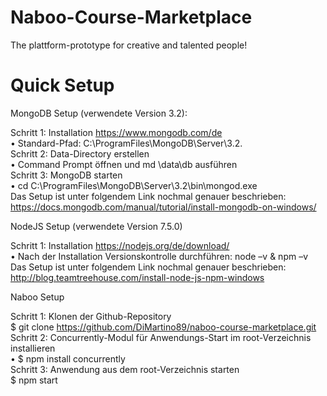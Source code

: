 # Naboo-Course-Marketplace

The plattform-prototype for creative and talented people!

# Quick Setup

MongoDB Setup (verwendete Version 3.2):

Schritt 1: Installation https://www.mongodb.com/de <br>
•	Standard-Pfad: C:\ProgramFiles\MongoDB\Server\3.2\. <br>
Schritt 2: Data-Directory erstellen <br>
•	Command Prompt öffnen und md \data\db ausführen <br>
Schritt 3: MongoDB starten <br>
•	cd C:\ProgramFiles\MongoDB\Server\3.2\bin\mongod.exe <br>
Das Setup ist unter folgendem Link nochmal genauer beschrieben:  https://docs.mongodb.com/manual/tutorial/install-mongodb-on-windows/ <br>

NodeJS Setup (verwendete Version 7.5.0)

Schritt 1: Installation  https://nodejs.org/de/download/ <br>
•	Nach der Installation Versionskontrolle durchführen: node –v & npm –v <br>
Das Setup ist unter folgendem Link nochmal genauer beschrieben: http://blog.teamtreehouse.com/install-node-js-npm-windows <br>

Naboo Setup

Schritt 1: Klonen der Github-Repository  <br>
$ git clone https://github.com/DiMartino89/naboo-course-marketplace.git <br>
Schritt 2: Concurrently-Modul für Anwendungs-Start im root-Verzeichnis installieren <br>
•	$ npm install concurrently <br>
Schritt 3: Anwendung aus dem root-Verzeichnis starten <br>
$ npm start 
